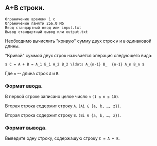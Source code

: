 ## A+B строки.

```
Ограничение времени 1 с
Ограничение памяти 256.0 Мб
Ввод стандартный ввод или input.txt
Вывод стандартный вывод или output.txt
```

Необходимо вычислить "кривую" сумму двух строк `A` и `B` одинаковой длины.

"Кривой" суммой двух строк называется операция следующего вида:

`$ C = A + B = A_1 B_1 A_2 B_2 \ldots A_{n-1} B_  {n-1} A_n B_n $`

Где `n` -- длина строк `A` и `B`.

### Формат ввода.
В первой строке записано целое число `n` `(1 ≤ n ≤ 10)`.

Вторая строка содержит строку `A`. `(Ai ∈ {a, b, …, z})`.

Вторая строка содержит строку `B`. `(Bi ∈ {a, b, …, z})`.

### Формат вывода.
Выведите одну строку, содержащую строку `С = A + B`.